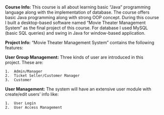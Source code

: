 **Course Info:**
This course is all about learning basic “Java” programming language along with
the implementation of database. The course offers basic Java programming along
with strong OOP concept. During this course I built a desktop-based software
named “Movie Theater Management System” as the final project of this course. For
database I used MySQL (basic SQL queries) and swing in Java for window-based
application.

**Project Info:**
“Movie Theater Management System” contains the following features:

**User Group Management:**
Three kinds of user are introduced in this project. These are:

    1.	Admin/Manager
    2.	Ticket Seller/Customer Manager
    3.	Customer

**User Management:**
The system will have an extensive user module with create/edit users’ info like:

    1.	User Login
    2.	User Access Management
